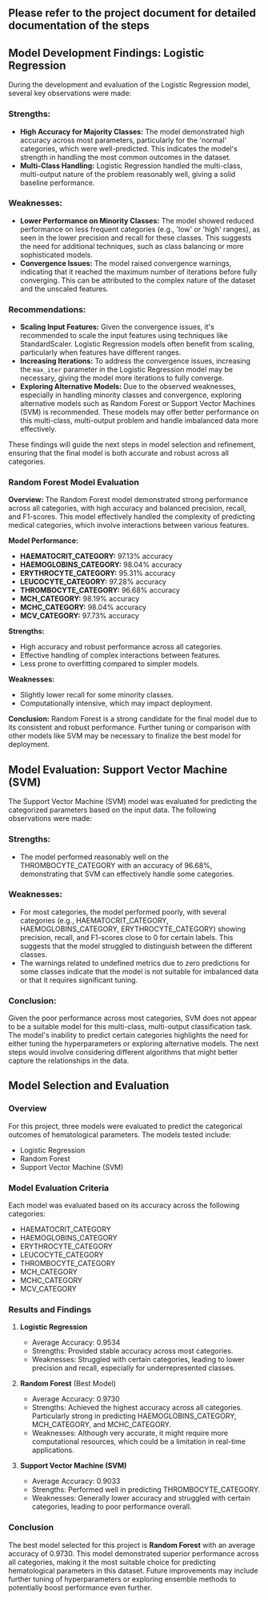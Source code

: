 ## Please refer to the project document for detailed documentation of the steps
## Model Development Findings: Logistic Regression

During the development and evaluation of the Logistic Regression model, several key observations were made:

### Strengths:
- **High Accuracy for Majority Classes:** The model demonstrated high accuracy across most parameters, particularly for the 'normal' categories, which were well-predicted. This indicates the model's strength in handling the most common outcomes in the dataset.
- **Multi-Class Handling:** Logistic Regression handled the multi-class, multi-output nature of the problem reasonably well, giving a solid baseline performance.

### Weaknesses:
- **Lower Performance on Minority Classes:** The model showed reduced performance on less frequent categories (e.g., 'low' or 'high' ranges), as seen in the lower precision and recall for these classes. This suggests the need for additional techniques, such as class balancing or more sophisticated models.
- **Convergence Issues:** The model raised convergence warnings, indicating that it reached the maximum number of iterations before fully converging. This can be attributed to the complex nature of the dataset and the unscaled features.

### Recommendations:
- **Scaling Input Features:** Given the convergence issues, it's recommended to scale the input features using techniques like StandardScaler. Logistic Regression models often benefit from scaling, particularly when features have different ranges.
- **Increasing Iterations:** To address the convergence issues, increasing the `max_iter` parameter in the Logistic Regression model may be necessary, giving the model more iterations to fully converge.
- **Exploring Alternative Models:** Due to the observed weaknesses, especially in handling minority classes and convergence, exploring alternative models such as Random Forest or Support Vector Machines (SVM) is recommended. These models may offer better performance on this multi-class, multi-output problem and handle imbalanced data more effectively.

These findings will guide the next steps in model selection and refinement, ensuring that the final model is both accurate and robust across all categories.

### Random Forest Model Evaluation

**Overview:**
The Random Forest model demonstrated strong performance across all categories, with high accuracy and balanced precision, recall, and F1-scores. This model effectively handled the complexity of predicting medical categories, which involve interactions between various features.

**Model Performance:**

- **HAEMATOCRIT_CATEGORY:** 97.13% accuracy
- **HAEMOGLOBINS_CATEGORY:** 98.04% accuracy
- **ERYTHROCYTE_CATEGORY:** 95.31% accuracy
- **LEUCOCYTE_CATEGORY:** 97.28% accuracy
- **THROMBOCYTE_CATEGORY:** 96.68% accuracy
- **MCH_CATEGORY:** 98.19% accuracy
- **MCHC_CATEGORY:** 98.04% accuracy
- **MCV_CATEGORY:** 97.73% accuracy

**Strengths:**
- High accuracy and robust performance across all categories.
- Effective handling of complex interactions between features.
- Less prone to overfitting compared to simpler models.

**Weaknesses:**
- Slightly lower recall for some minority classes.
- Computationally intensive, which may impact deployment.

**Conclusion:**
Random Forest is a strong candidate for the final model due to its consistent and robust performance. Further tuning or comparison with other models like SVM may be necessary to finalize the best model for deployment.


## Model Evaluation: Support Vector Machine (SVM)
The Support Vector Machine (SVM) model was evaluated for predicting the categorized parameters based on the input data. The following observations were made:

### Strengths:
- The model performed reasonably well on the THROMBOCYTE_CATEGORY with an accuracy of 96.68%, demonstrating that SVM can effectively handle some categories.

### Weaknesses:
- For most categories, the model performed poorly, with several categories (e.g., HAEMATOCRIT_CATEGORY, HAEMOGLOBINS_CATEGORY, ERYTHROCYTE_CATEGORY) showing precision, recall, and F1-scores close to 0 for certain labels. This suggests that the model struggled to distinguish between the different classes.
- The warnings related to undefined metrics due to zero predictions for some classes indicate that the model is not suitable for imbalanced data or that it requires significant tuning.

### Conclusion:
Given the poor performance across most categories, SVM does not appear to be a suitable model for this multi-class, multi-output classification task. The model's inability to predict certain categories highlights the need for either tuning the hyperparameters or exploring alternative models. The next steps would involve considering different algorithms that might better capture the relationships in the data.

## Model Selection and Evaluation

### Overview
For this project, three models were evaluated to predict the categorical outcomes of hematological parameters. The models tested include:
- Logistic Regression
- Random Forest
- Support Vector Machine (SVM)

### Model Evaluation Criteria
Each model was evaluated based on its accuracy across the following categories:
- HAEMATOCRIT_CATEGORY
- HAEMOGLOBINS_CATEGORY
- ERYTHROCYTE_CATEGORY
- LEUCOCYTE_CATEGORY
- THROMBOCYTE_CATEGORY
- MCH_CATEGORY
- MCHC_CATEGORY
- MCV_CATEGORY

### Results and Findings

1. **Logistic Regression**
   - Average Accuracy: 0.9534
   - Strengths: Provided stable accuracy across most categories.
   - Weaknesses: Struggled with certain categories, leading to lower precision and recall, especially for underrepresented classes.

2. **Random Forest** (Best Model)
   - Average Accuracy: 0.9730
   - Strengths: Achieved the highest accuracy across all categories. Particularly strong in predicting HAEMOGLOBINS_CATEGORY, MCH_CATEGORY, and MCHC_CATEGORY.
   - Weaknesses: Although very accurate, it might require more computational resources, which could be a limitation in real-time applications.

3. **Support Vector Machine (SVM)**
   - Average Accuracy: 0.9033
   - Strengths: Performed well in predicting THROMBOCYTE_CATEGORY.
   - Weaknesses: Generally lower accuracy and struggled with certain categories, leading to poor performance overall.

### Conclusion
The best model selected for this project is **Random Forest** with an average accuracy of 0.9730. This model demonstrated superior performance across all categories, making it the most suitable choice for predicting hematological parameters in this dataset. Future improvements may include further tuning of hyperparameters or exploring ensemble methods to potentially boost performance even further.
